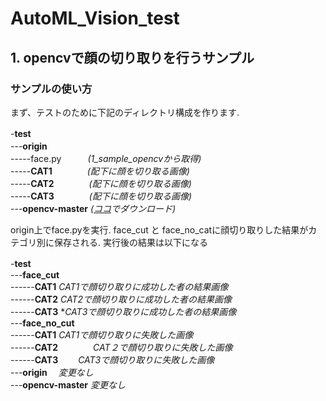 # AutoML_Vision_test

## 1. opencvで顔の切り取りを行うサンプル

### サンプルの使い方

まず、テストのために下記のディレクトリ構成を作ります.

-**test**　　　　<br>
---**origin**　<br>
-----face.py　　　*(1_sample_opencvから取得)* <br> 
-----**CAT1**　　　　*(配下に顔を切り取る画像)* <br>
-----**CAT2**　　　　*(配下に顔を切り取る画像)*<br>
-----**CAT3**　　　　*(配下に顔を切り取る画像)*<br>
---**opencv-master** *([ココ](https://github.com/opencv/opencv)でダウンロード)*

origin上でface.pyを実行. face_cut と face_no_catに顔切り取りした結果がカテゴリ別に保存される.
実行後の結果は以下になる

-**test**　　　　<br>
---**face_cut**  <br>
------**CAT1** *CAT1で顔切り取りに成功した者の結果画像* <br>
------**CAT2** *CAT2で顔切り取りに成功した者の結果画像* <br>
------**CAT3** **CAT3で顔切り取りに成功した者の結果画像* <br>
---**face_no_cut** <br>
------**CAT1**  *CAT1で顔切り取りに失敗した画像* <br>
------**CAT2**　　　　*CAT２で顔切り取りに失敗した画像* <br>
------**CAT3**　　 *CAT3で顔切り取りに失敗した画像* <br>
---**origin**　 *変更なし* <br>
---**opencv-master** *変更なし* <br>
